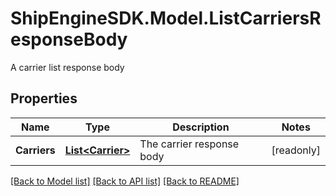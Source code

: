 # ShipEngineSDK.Model.ListCarriersResponseBody
A carrier list response body

## Properties

Name | Type | Description | Notes
------------ | ------------- | ------------- | -------------
**Carriers** | [**List&lt;Carrier&gt;**](Carrier.md) | The carrier response body | [readonly] 

[[Back to Model list]](../../README.md#documentation-for-models) [[Back to API list]](../../README.md#documentation-for-api-endpoints) [[Back to README]](../../README.md)

